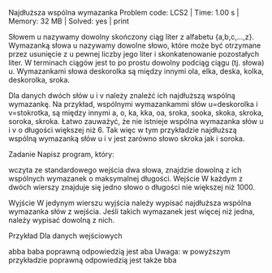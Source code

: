 Najdłuższa wspólna wymazanka
Problem code: LCS2 | Time: 1.00 s | Memory: 32 MB | Solved: yes | print

Słowem u nazywamy dowolny skończony ciąg liter z alfabetu {a,b,c,...,z}. Wymazanką słowa u nazywamy dowolne słowo, które może być otrzymane przez usunięcie z u pewnej liczby jego liter i skonkatenowanie pozostałych liter. W terminach ciągów jest to po prostu dowolny podciąg ciągu (tj. słowa) u. Wymazankami słowa deskorolka są między innymi ola, elka, deska, kolka, deskorolka, sroka.

Dla danych dwóch słów u i v należy znaleźć ich najdłuższą wspólną wymazankę. Na przykład, wspólnymi wymazankammi słów u=deskorolka i v=stokrotka, są między innymi a, o, ka, kka, oa, sroka, sooka, skoka, skroka, soroka, skroka. Łatwo zauważyć, że nie istnieje wspólna wymazanka słów u i v o długości większej niż 6. Tak więc w tym przykładzie najdłuższą wspólną wymazanką słów u i v jest zarówno słowo skroka jak i soroka.

Zadanie
Napisz program, który:

wczyta ze standardowego wejścia dwa słowa,
znajdzie dowolną z ich wspólnych wymazanek o maksymalnej długości.
Wejście
W każdym z dwóch wierszy znajduje się jedno słowo o długości nie większej niż 1000.

Wyjście
W jedynym wierszu wyjścia należy wypisać najdłuższa wspólna wymazanka słów z wejścia. Jeśli takich wymazanek jest więcej niż jedna, należy wypisać dowolną z nich.

Przykład
Dla danych wejściowych

abba
baba
poprawną odpowiedzią jest
aba
Uwaga:
w powyższym przykładzie poprawną odpowiedzią jest także
bba

